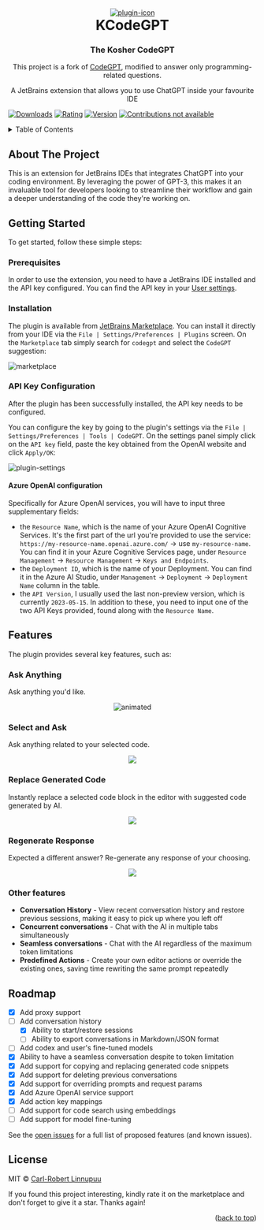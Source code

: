 <a name="readme-top"></a>

<br />
<div align="center">
  <a href="https://github.com/aronbraun/KCodeGPT">
    <img alt="plugin-icon" src="docs/assets/icon.png">
  </a>
  <h1 style="margin: 0;" align="center">KCodeGPT</h1>
  <h3>The Kosher CodeGPT</h3>
  <p>
    This project is a fork of 
          <a href="https://github.com/carlrobertoh/CodeGPT">CodeGPT</a>,
    modified to answer only programming-related questions.
  </p>
  <p>
    A JetBrains extension that allows you to use ChatGPT inside your favourite IDE
  </p>
</div>

[![Downloads][downloads-shield]][plugin-repo]
[![Rating][Rating-shield]][plugin-repo]
[![Version][version-shield]][plugin-repo]
[![Contributions not available][contributions-not-available-svg]][contributions-not-available]

<!-- TABLE OF CONTENTS -->
<details>
  <summary>Table of Contents</summary>
  <ol>
    <li><a href="#about-the-project">About The Project</a></li>
    <li>
      <a href="#getting-started">Getting Started</a>
      <ul>
        <li><a href="#prerequisites">Prerequisites</a></li>
        <li><a href="#installation">Installation</a></li>
        <li><a href="#api-key-configuration">API Key Configuration</a></li>
      </ul>
    </li>
    <li><a href="#features">Features</a></li>
    <li><a href="#roadmap">Roadmap</a></li>
    <li><a href="#license">License</a></li>
  </ol>
</details>

## About The Project

This is an extension for JetBrains IDEs that integrates ChatGPT into your coding environment.
By leveraging the power of GPT-3, this makes it an invaluable tool for developers looking to streamline their workflow
and gain a deeper understanding of the code they're working on.

## Getting Started

To get started, follow these simple steps:

### Prerequisites

In order to use the extension, you need to have a JetBrains IDE installed and the API key configured.
You can find the API key in your [User settings][api-key-url].

### Installation

The plugin is available from [JetBrains Marketplace][plugin-repo].
You can install it directly from your IDE via the `File | Settings/Preferences | Plugins` screen.
On the `Marketplace` tab simply search for `codegpt` and select the `CodeGPT` suggestion:

![marketplace][marketplace-img]

### API Key Configuration

After the plugin has been successfully installed, the API key needs to be configured.

You can configure the key by going to the plugin's settings via the `File | Settings/Preferences | Tools | CodeGPT`.
On the settings panel simply click on the `API key` field, paste the key obtained from the OpenAI website and
click `Apply/OK`:

![plugin-settings][plugin-settings]

#### Azure OpenAI configuration

Specifically for Azure OpenAI services, you will have to input three supplementary fields:

* the `Resource Name`, which is the name of your Azure OpenAI Cognitive Services. It's the first part of the url you're
  provided to use the service: `https://my-resource-name.openai.azure.com/` -> use `my-resource-name`. You can find it
  in your Azure Cognitive Services page, under `Resource Management` -> `Resource Management` -> `Keys and Endpoints`.
* the `Deployment ID`, which is the name of your Deployment. You can find it in the Azure AI Studio,
  under `Management` -> `Deployment` -> `Deployment Name` column in the table.
* the `API Version`, I usually used the last non-preview version, which is currently `2023-05-15`.
  In addition to these, you need to input one of the two API Keys provided, found along with the `Resource Name`.

## Features

The plugin provides several key features, such as:

### Ask Anything

Ask anything you'd like.

<p align="center">
  <img src="docs/assets/gif/ask-anything.gif" alt="animated" />
</p>

### Select and Ask

Ask anything related to your selected code.

<p align="center">
  <img src="docs/assets/gif/custom-prompt.gif" />
</p>

### Replace Generated Code

Instantly replace a selected code block in the editor with suggested code generated by AI.

<p align="center">
  <img src="docs/assets/gif/replace-code.gif" />
</p>

### Regenerate Response

Expected a different answer? Re-generate any response of your choosing.

<p align="center">
  <img src="docs/assets/gif/regenerate.gif" />
</p>

### Other features

- **Conversation History** - View recent conversation history and restore previous sessions, making it easy to pick up
  where you left off
- **Concurrent conversations** - Chat with the AI in multiple tabs simultaneously
- **Seamless conversations** - Chat with the AI regardless of the maximum token limitations
- **Predefined Actions** - Create your own editor actions or override the existing ones, saving time rewriting the same
  prompt repeatedly

## Roadmap

- [x] Add proxy support
- [ ] Add conversation history
    - [x] Ability to start/restore sessions
    - [ ] Ability to export conversations in Markdown/JSON format
- [ ] Add codex and user's fine-tuned models
- [x] Ability to have a seamless conversation despite to token limitation
- [x] Add support for copying and replacing generated code snippets
- [x] Add support for deleting previous conversations
- [x] Add support for overriding prompts and request params
- [x] Add Azure OpenAI service support
- [x] Add action key mappings
- [ ] Add support for code search using embeddings
- [ ] Add support for model fine-tuning

See the [open issues][open-issues] for a full list of proposed features (and known issues).

## License

MIT © [Carl-Robert Linnupuu][portfolio]

If you found this project interesting, kindly rate it on the marketplace and don't forget to give it a star. Thanks
again!
<p align="right">(<a href="#readme-top">back to top</a>)</p>


<!-- MARKDOWN LINKS & IMAGES -->
<!-- https://www.markdownguide.org/basic-syntax/#reference-style-links -->

[downloads-shield]: https://img.shields.io/jetbrains/plugin/d/21056-codegpt

[version-shield]: https://img.shields.io/jetbrains/plugin/v/21056-codegpt?label=version

[rating-shield]: https://img.shields.io/jetbrains/plugin/r/rating/21056-codegpt

[contributions-not-available-svg]: https://img.shields.io/badge/Contributions-Currently%20Unavailable-yellow

[contributions-not-available]: #

[marketplace-img]: docs/assets/marketplace.png

[plugin-repo]: https://plugins.jetbrains.com/plugin/21056-codegpt

[plugin-settings]: docs/assets/plugin-settings.png

[open-issues]: https://github.com/carlrobertoh/CodeGPT/issues

[api-key-url]: https://platform.openai.com/account/api-keys

[portfolio]: https://carlrobert.ee
